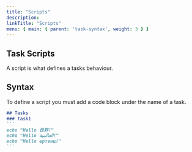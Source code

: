 ```yaml
---
title: "Scripts"
description:
linkTitle: "Scripts"
menu: { main: { parent: 'task-syntax', weight: 3 } }
---
```


## Task Scripts

A script is what defines a tasks behaviour.

## Syntax

To define a script you must add a code block under the name of a task.

````markdown
## Tasks
### Task1
```
echo "Hello 世界!"
echo "Hello العالمية!"
echo "Hello ертөнц!"
```
````
